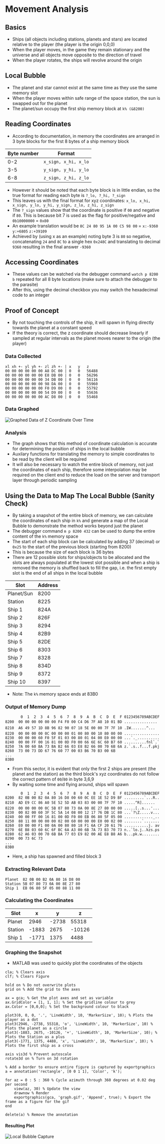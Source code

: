 # Movement Analysis
## Basics
- Ships (all objects including stations, planets and stars) are located relative to the player (the player is the origin 0,0,0)
- When the player moves, in the game they remain stationary and the universe and all objects move opposite to the direction of travel
- When the player rotates, the ships will revolve around the origin

## Local Bubble
- The planet and star cannot exist at the same time as they use the same memory slot
- When the player moves within safe range of the space station, the sun is swapped out for the planet
- The planet/sun occupy the first ship memory block at `k% (&8200)`

## Reading Coordinates
- According to documentation, in memory the coordinates are arranged in 3 byte blocks for the first 8 bytes of a ship memory block

| Byte number | Format               |
| ----------- | -------------------- |
| 0-2         | `x_sign, x_hi, x_lo` |
| 3-5         | `y_sign, y_hi, y_lo` | 
| 6-8         | `z_sign, z_hi, z_lo` | 

- However it should be noted that each byte block is in little endian, so the true format for reading each byte is `?_lo, ?_hi, ?_sign`
- This leaves us with the final format for xyz coordinates: `x_lo, x_hi, x_sign, y_lo, y_hi, y_sign, z_lo, z_hi, z_sign`
- The `?_sign` values show that the coordinate is positive if `00` and negative if `80`. This is because bit 7 is used as the flag for positive/negative and `0b10000000` = `0x80`
- An example translation would be `8C 24 80 95 1A 00 C5 98 00` = `x:-9360` `y:+6805` `z:+39109`
- Achieved by (using x as an example) noting byte 3 is `80` so negative, concatenating `24` and `8C` to a single hex `0x248C` and translating to decimal `9360` resulting in the final answer `-9360`

## Accessing Coordinates
- These values can be watched via the debugger command `watch p 8200 b` repeated for all 8 byte locations (make sure to attach the debugger to the parasite)
- After this, using the decimal checkbox you may switch the hexadecimal code to an integer

## Proof of Concept
- By not touching the controls of the ship, it will spawn in flying directly towards the planet at a constant speed
- If the theory is correct, the z coordinate should decrease linearly if sampled at regular intervals as the planet moves nearer to the origin (the player)

### Data Collected
```
xl xh +- yl yh +- zl zh +- | x   y   z
00 00 00 00 00 00 A8 DC 00 | 0   0   56488
00 00 00 00 00 00 E8 DB 00 | 0   0   56296
00 00 00 00 00 00 34 DB 00 | 0   0   56116
00 00 00 00 00 00 98 DA 00 | 0   0   55960
00 00 00 00 00 00 F0 D9 00 | 0   0   55792
00 00 00 00 00 00 54 D9 00 | 0   0   55636
00 00 00 00 00 00 AC D8 00 | 0   0   55468
```

### Data Graphed
![Graphed Data of Z Coordinate Over Time](/Assets/Images/Movement-Analysis/ZCoordinateOverTime.PNG)

### Analysis
- The graph shows that this method of coordinate calculation is accurate for determining the position of ships in the local bubble
- Auxilary functions for translating the memory to simple coordinates to be read by the client will be required
- It will also be necessary to watch the entire block of memory, not just the coordinates of each ship, therefore some interpolation may be required on the client end to reduce the load on the server and transport layer through periodic sampling

## Using the Data to Map The Local Bubble (Sanity Check)
- By taking a snapshot of the entire block of memory, we can calculate the coordinates of each ship in `k%` and generate a map of the Local Bubble to demonstrate the method works beyond just the planet
- The debugger command `m p 8200 432` can be used to dump the entire content of the `k%` memory space
- The start of each ship block can be calculated by adding 37 (decimal) or `0x25` to the start of the previous block (starting from 8200)
- This is because the size of each block is 36 bytes
- There are 12 possible slots for ships/objects to be allocated and the slots are always populated at the lowest slot possible and when a ship is removed the memory is shuffled back to fill the gap, i.e. the first empty slot is the end of all ships in the local bubble

| Slot | Address |
| ---- | ------- |
| Planet/Sun | 8200 |
| Station | 8225 |
| Ship 1  | 824A |
| Ship 2  | 826F |
| Ship 3  | 8294 |
| Ship 4  | 82B9 |
| Ship 5  | 82DE |
| Ship 6  | 8303 |
| Ship 7  | 8328 |
| Ship 8  | 834D |
| Ship 9  | 8372 |
| Ship 10 | 8397 |

- Note: The `k%` memory space ends at 83B0

### Output of Memory Dump
```
       0  1  2  3  4  5  6  7  8  9  A  B  C  D  E  F 0123456789ABCDEF
8200  00 00 00 00 00 00 F4 F0 00 C4 D6 7F A8 10 01 BD ...............
8210  A6 49 57 1D 8B 96 82 90 07 18 5E 00 00 7F 7F 10 .IW.......^...
8220  00 00 00 00 0C 00 00 00 01 00 80 00 10 80 00 00 ................
8230  00 00 00 60 F0 5F 01 03 00 80 01 04 00 E0 00 00 ...`._..........
8240  00 00 FF 00 16 81 00 0D F0 00 66 6E 6C 60 B7 60 ..........fnl`.`
8250  7A 00 60 BA 73 BA B2 66 03 E8 B2 66 00 70 6B 6A z.`.s..f...f.pkj
8260  73 00 73 DD 67 76 60 77 00 03 B6 70 B3 00 6B 
...
83B0
```

- From this sector, it is evident that only the first 2 ships are present (the planet and the station) as the third block's xyz coordinates do not follow the correct pattern of `00`/`80` in byte 3,6,9 
- By waiting some time and flying around, ships will spawn

```
       0  1  2  3  4  5  6  7  8  9  A  B  C  D  E  F 0123456789ABCDEF
8200  82 0B 00 B2 0A 80 16 D8 00 60 0C EE 1E 52 D9 BF .........`...R..
8210  AD E9 CC 86 A0 5E 52 5D AB 03 83 00 00 7F 7F 10 .....^R]......
8220  00 00 00 00 0C 5B 07 80 73 0A 00 8E 27 80 00 00 .....[..s...'...
8230  00 82 00 60 3F 5C 5A 14 08 00 12 17 76 DB 1C 80 ...`?\Z.....v...
8240  00 00 FF 00 16 81 00 0D F0 00 EB 06 80 5F 05 00 ............._..
8250  88 11 00 00 00 00 02 00 60 00 00 00 E0 00 02 00 ........`.......
8260  E0 00 00 F1 00 0A 00 80 80 18 F1 6A CF 20 61 76 ...........j. av
8270  6E B8 03 60 6C 6F BC 6A A3 00 6B 7A 73 B3 70 73 n..`lo.j..kzs.ps
8280  62 A6 03 00 70 6B BA 77 03 E9 82 00 AE E8 B8 A6 b...pk.w........
8290  00 73 6C 73 
...
83B0
```

- Here, a ship has spawned and filled block 3

### Extracting Relevant Data
```
Planet  82 0B 00 B2 0A 80 16 D8 00
Station 5B 07 80 73 0A 00 8E 27 80
Ship 1  EB 06 80 5F 05 00 88 11 00
```

### Calculating the Coordinates
| Slot     | x     | y     | z      |
| -------- | ----- | ----- | ------ |
| Planet   | 2946  | -2738 | 55318  |
| Station  | -1883 | 2675  | -10126 |
| Ship 1   | -1771 | 1375  | 4488   |

### Graphing the Snapshot
- MATLAB was used to quickly plot the coordinates of the objects
```
cla; % Clears axis
clf; % Clears Figure

hold on % Do not overwrite plots
grid on % Add the grid to the axes

ax = gca; % Get the plot axes and set as variable
ax.GridColor = [1, 1, 1]; % Set the gridline colour to grey
ax.Color = [0,0,0]; % Set the background colour to black

plot3(0, 0, 0, '.', 'LineWidth', 10, 'MarkerSize', 10); % Plots the player as a dot
plot3(2946, -2738, 55318, 'o', 'LineWidth', 10, 'MarkerSize', 10) % Plots the planet as a circle
plot3(-1883, 2675, -10126, '+', 'LineWidth', 10, 'MarkerSize', 10); % Plots the Station as a plus
plot3(-1771, 1375, 4488, 'x', 'LineWidth', 10, 'MarkerSize', 10); % Plots the first ship as a cross

axis vis3d % Prevent autoscale
rotate3d on % Turn on 3d rotation

% Add a border to ensure entire figure is captured by exportgraphics
a = annotation('rectangle', [0 0 1 1], 'Color', 'k');

for az = 0 : 5 : 360 % Cycle azimuth through 360 degrees at 0.02 deg per second
    view(az, 30) % Update the view
    drawnow % Render
    exportgraphics(gca, 'graph.gif', 'Append', true); % Export the frame as a figure for the gif
end 

delete(a) % Remove the annotation
```

#### Resulting Plot
![Local Bubble Capture](/Assets/Images/Movement-Analysis/LocalBubblePlot.gif)